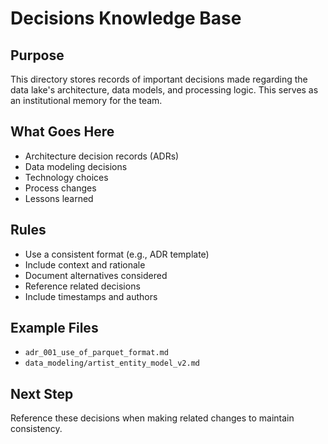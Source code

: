# Decisions Knowledge Base

## Purpose
This directory stores records of important decisions made regarding the data lake's architecture, data models, and processing logic. This serves as an institutional memory for the team.

## What Goes Here
- Architecture decision records (ADRs)
- Data modeling decisions
- Technology choices
- Process changes
- Lessons learned

## Rules
- Use a consistent format (e.g., ADR template)
- Include context and rationale
- Document alternatives considered
- Reference related decisions
- Include timestamps and authors

## Example Files
- `adr_001_use_of_parquet_format.md`
- `data_modeling/artist_entity_model_v2.md`

## Next Step
Reference these decisions when making related changes to maintain consistency.
